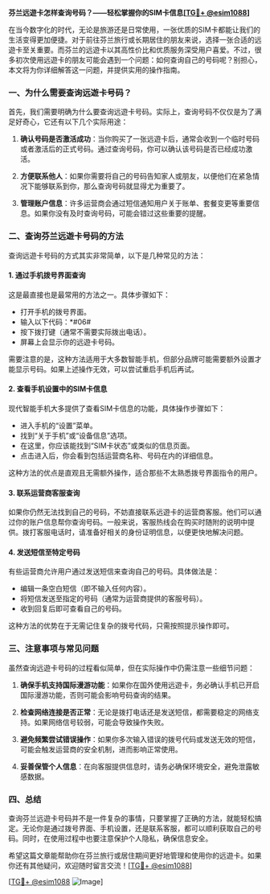 **芬兰远遊卡怎样查询号码？——轻松掌握你的SIM卡信息[[TG💪+ @esim1088](https://t.me/s/esim1088)]**

在当今数字化的时代，无论是旅游还是日常使用，一张优质的SIM卡都能让我们的生活变得更加便捷。对于前往芬兰旅行或长期居住的朋友来说，选择一张合适的远遊卡至关重要。而芬兰的远遊卡以其高性价比和优质服务深受用户喜爱。不过，很多初次使用远遊卡的朋友可能会遇到一个问题：如何查询自己的号码呢？别担心，本文将为你详细解答这一问题，并提供实用的操作指南。

### **一、为什么需要查询远遊卡号码？**

首先，我们需要明确为什么要查询远遊卡号码。实际上，查询号码不仅仅是为了满足好奇心，它还有以下几个实际用途：

1. **确认号码是否激活成功**：当你购买了一张远遊卡后，通常会收到一个临时号码或者激活后的正式号码。通过查询号码，你可以确认该号码是否已经成功激活。
   
2. **方便联系他人**：如果你需要将自己的号码告知家人或朋友，以便他们在紧急情况下能够联系到你，那么查询号码就显得尤为重要了。

3. **管理账户信息**：许多运营商会通过短信通知用户关于账单、套餐变更等重要信息。如果你没有及时查询号码，可能会错过这些重要的提醒。

### **二、查询芬兰远遊卡号码的方法**

查询远遊卡号码的方式其实非常简单，以下是几种常见的方法：

#### **1. 通过手机拨号界面查询**

这是最直接也是最常用的方法之一。具体步骤如下：

- 打开手机的拨号界面。
- 输入以下代码：*#06#
- 按下拨打键（通常不需要实际拨出电话）。
- 屏幕上会显示你的远遊卡号码。

需要注意的是，这种方法适用于大多数智能手机，但部分品牌可能需要额外设置才能显示号码。如果上述操作无效，可以尝试重启手机后再试。

#### **2. 查看手机设置中的SIM卡信息**

现代智能手机大多提供了查看SIM卡信息的功能，具体操作步骤如下：

- 进入手机的“设置”菜单。
- 找到“关于手机”或“设备信息”选项。
- 在这里，你应该能找到“SIM卡状态”或类似的信息页面。
- 点击进入后，你会看到包括运营商名称、号码在内的详细信息。

这种方法的优点是直观且无需额外操作，适合那些不太熟悉拨号界面指令的用户。

#### **3. 联系运营商客服查询**

如果你仍然无法找到自己的号码，不妨直接联系远遊卡的运营商客服。他们可以通过你的账户信息帮你查询号码。一般来说，客服热线会在购买时随附的说明中提供。拨打客服电话时，请准备好相关的身份证明信息，以便更快地解决问题。

#### **4. 发送短信至特定号码**

有些运营商允许用户通过发送短信来查询自己的号码。具体做法是：

- 编辑一条空白短信（即不输入任何内容）。
- 将短信发送至指定的号码（通常为运营商提供的客服号码）。
- 收到回复后即可查看自己的号码。

这种方法的优势在于无需记住复杂的拨号代码，只需按照提示操作即可。

### **三、注意事项与常见问题**

虽然查询远遊卡号码的过程看似简单，但在实际操作中仍需注意一些细节问题：

1. **确保手机支持国际漫游功能**：如果你在国外使用远遊卡，务必确认手机已开启国际漫游功能，否则可能会影响号码查询的结果。

2. **检查网络连接是否正常**：无论是拨打电话还是发送短信，都需要稳定的网络支持。如果网络信号较弱，可能会导致操作失败。

3. **避免频繁尝试错误操作**：如果你多次输入错误的拨号代码或发送无效的短信，可能会触发运营商的安全机制，进而影响正常使用。

4. **妥善保管个人信息**：在向客服提供信息时，请务必确保环境安全，避免泄露敏感数据。

### **四、总结**

查询芬兰远遊卡号码并不是一件复杂的事情，只要掌握了正确的方法，就能轻松搞定。无论你是通过拨号界面、手机设置，还是联系客服，都可以顺利获取自己的号码。同时，在使用过程中也要注意保护个人隐私，确保信息安全。

希望这篇文章能帮助你在芬兰旅行或居住期间更好地管理和使用你的远遊卡。如果你还有其他疑问，欢迎随时留言交流！[[TG💪+ @esim1088](https://t.me/s/esim1088)]

[[TG💪+ @esim1088](https://t.me/s/esim1088) ![Image](https://i.postimg.cc/4NQfJmqS/Snipaste-2025-05-13-00-14-12.png)]